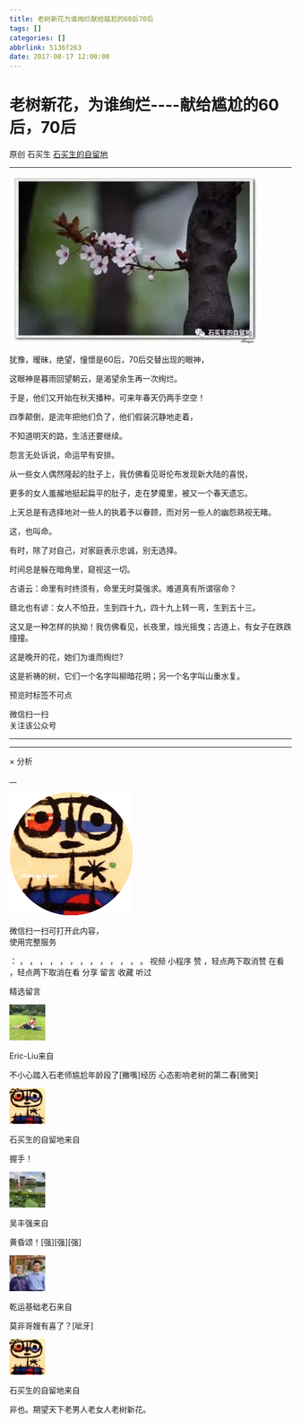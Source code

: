 ```yaml
---
title: 老树新花为谁绚烂献给尴尬的60后70后
tags: []
categories: []
abbrlink: 5136f263
date: 2017-08-17 12:00:00
---
```


#  老树新花，为谁绚烂----献给尴尬的60后，70后

原创  石买生  [ 石买生的自留地 ](javascript:void\(0\);)

__ _ _ _ _

![](20170817老树新花为谁绚烂献给尴尬的60后70后/img1.jpg)

犹豫，暧昧，绝望，憧憬是60后，70后交替出现的眼神，  

这眼神是暮雨回望朝云，是渴望余生再一次绚烂。

于是，他们又开始在秋天播种，可来年春天仍两手空空！

四季颠倒，是流年把他们负了，他们假装沉静地走着，

不知道明天的路，生活还要继续。

怨言无处诉说，命运早有安排。

  

从一些女人偶然隆起的肚子上，我仿佛看见哥伦布发现新大陆的喜悦，

更多的女人羞赧地挺起扁平的肚子，走在梦魇里，被又一个春天遗忘。

上天总是有选择地对一些人的执着予以眷顾，而对另一些人的幽怨熟视无睹。

这，也叫命。

有时，除了对自己，对家庭表示忠诚，别无选择。

时间总是躲在暗角里，窥视这一切。

  

古语云：命里有时终须有，命里无时莫强求。难道真有所谓宿命？

赣北也有谚：女人不怕丑，生到四十九，四十九上转一弯，生到五十三。

这又是一种怎样的执拗！我仿佛看见，长夜里，烛光摇曳；古道上，有女子在跌跌撞撞。

这是晚开的花，她们为谁而绚烂?

这是祈祷的树，它们一个名字叫柳暗花明；另一个名字叫山重水复。

  

  

  

  

预览时标签不可点

微信扫一扫  
关注该公众号





****



****



×  分析

__

![作者头像](shared/img1.png)

微信扫一扫可打开此内容，  
使用完整服务

：  ，  ，  ，  ，  ，  ，  ，  ，  ，  ，  ，  ，  。  视频  小程序  赞  ，轻点两下取消赞  在看  ，轻点两下取消在看
分享  留言  收藏  听过

精选留言

![](20170817老树新花为谁绚烂献给尴尬的60后70后/img2.jpg)

Eric-Liu来自

不小心踏入石老师尴尬年龄段了[撇嘴]经历 心态影响老树的第二春[微笑]

![](shared/img4.jpg)

石买生的自留地来自

握手！

![](shared/img16.jpg)

吴丰强来自

黄昏颂！[强][强][强]

![](shared/img17.jpg)

乾运基础老石来自

莫非哥嫂有喜了？[呲牙]

![](shared/img4.jpg)

石买生的自留地来自

非也。期望天下老男人老女人老树新花。

